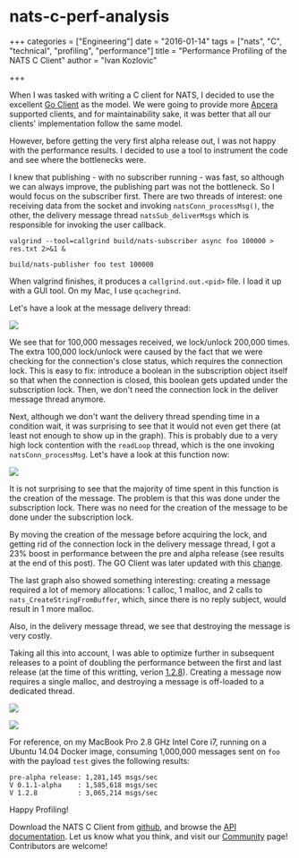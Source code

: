 # nats-c-perf-analysis

+++ categories = \["Engineering"\] date = "2016-01-14" tags = \["nats", "C", "technical", "profiling", "performance"\] title = "Performance Profiling of the NATS C Client" author = "Ivan Kozlovic"

+++

When I was tasked with writing a C client for NATS, I decided to use the excellent [Go Client](https://github.com/nats-io/nats) as the model. We were going to provide more [Apcera](http://www.apcera.com) supported clients, and for maintainability sake, it was better that all our clients' implementation follow the same model.

However, before getting the very first alpha release out, I was not happy with the performance results. I decided to use a tool to instrument the code and see where the bottlenecks were.

I knew that publishing - with no subscriber running - was fast, so although we can always improve, the publishing part was not the bottleneck. So I would focus on the subscriber first. There are two threads of interest: one receiving data from the socket and invoking `natsConn_processMsg()`, the other, the delivery message thread `natsSub_deliverMsgs` which is responsible for invoking the user callback.

```text
valgrind --tool=callgrind build/nats-subscriber async foo 100000 > res.txt 2>&1 &

build/nats-publisher foo test 100000
```

When valgrind finishes, it produces a `callgrind.out.<pid>` file. I load it up with a GUI tool. On my Mac, I use `qcachegrind`.

Let's have a look at the message delivery thread:

![](https://github.com/nats-io/nats-site/tree/c42c46a7c6b8669e66e28419887d2f8dd29aa502/img/blog/nats-c-pre-alpha-delivery-msg.png)

We see that for 100,000 messages received, we lock/unlock 200,000 times. The extra 100,000 lock/unlock were caused by the fact that we were checking for the connection's close status, which requires the connection lock. This is easy to fix: introduce a boolean in the subscription object itself so that when the connection is closed, this boolean gets updated under the subscription lock. Then, we don't need the connection lock in the deliver message thread anymore.

Next, although we don't want the delivery thread spending time in a condition wait, it was surprising to see that it would not even get there \(at least not enough to show up in the graph\). This is probably due to a very high lock contention with the `readLoop` thread, which is the one invoking `natsConn_processMsg`. Let's have a look at this function now:

![](https://github.com/nats-io/nats-site/tree/c42c46a7c6b8669e66e28419887d2f8dd29aa502/img/blog/nats-c-pre-alpha-process-msg.png)

It is not surprising to see that the majority of time spent in this function is the creation of the message. The problem is that this was done under the subscription lock. There was no need for the creation of the message to be done under the subscription lock.

By moving the creation of the message before acquiring the lock, and getting rid of the connection lock in the delivery message thread, I got a 23% boost in performance between the pre and alpha release \(see results at the end of this post\). The GO Client was later updated with this [change](https://github.com/nats-io/nats/commit/4ff5c72332b0b733caaefc65379f952ae4947ddb).

The last graph also showed something interesting: creating a message required a lot of memory allocations: 1 calloc, 1 malloc, and 2 calls to `nats_CreateStringFromBuffer`, which, since there is no reply subject, would result in 1 more malloc.

Also, in the delivery message thread, we see that destroying the message is very costly.

Taking all this into account, I was able to optimize further in subsequent releases to a point of doubling the performance between the first and last release \(at the time of this writting, verion [1.2.8](https://github.com/nats-io/cnats/tree/v1.2.8)\). Creating a message now requires a single malloc, and destroying a message is off-loaded to a dedicated thread.

![](https://github.com/nats-io/nats-site/tree/c42c46a7c6b8669e66e28419887d2f8dd29aa502/img/blog/nats-c-master-process-msg.png)

![](https://github.com/nats-io/nats-site/tree/c42c46a7c6b8669e66e28419887d2f8dd29aa502/img/blog/nats-c-master-delivery-msg.png)

For reference, on my MacBook Pro 2.8 GHz Intel Core i7, running on a Ubuntu 14.04 Docker image, consuming 1,000,000 messages sent on `foo` with the payload `test` gives the following results:

```text
pre-alpha release: 1,281,145 msgs/sec
V 0.1.1-alpha    : 1,585,618 msgs/sec
V 1.2.8          : 3,065,214 msgs/sec
```

Happy Profiling!

Download the NATS C Client from [github](https://github.com/nats-io/cnats), and browse the [API documentation](http://nats-io.github.io/cnats/). Let us know what you think, and visit our [Community](http://nats.io/community/) page! Contributors are welcome!

